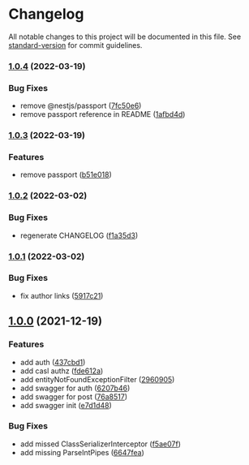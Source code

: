 # Changelog

All notable changes to this project will be documented in this file. See [standard-version](https://github.com/conventional-changelog/standard-version) for commit guidelines.

### [1.0.4](https://github.com/allohamora/nest-auth-example/compare/v1.0.3...v1.0.4) (2022-03-19)

### Bug Fixes

- remove @nestjs/passport ([7fc50e6](https://github.com/allohamora/nest-auth-example/commit/7fc50e672fefc0e6856b7a34f6524ce90cd3a584))
- remove passport reference in README ([1afbd4d](https://github.com/allohamora/nest-auth-example/commit/1afbd4dc92b572997d533b6a4477bb8d26a7b65c))

### [1.0.3](https://github.com/allohamora/nest-auth-example/compare/v1.0.2...v1.0.3) (2022-03-19)

### Features

- remove passport ([b51e018](https://github.com/allohamora/nest-auth-example/commit/b51e018a01bbd4fc00d118dfafe613a4ad62518e))

### [1.0.2](https://github.com/allohamora/nest-auth-example/compare/v1.0.1...v1.0.2) (2022-03-02)

### Bug Fixes

- regenerate CHANGELOG ([f1a35d3](https://github.com/allohamora/nest-auth-example/commit/f1a35d30b0fc4865966263894a27910dbfee36ac))

### [1.0.1](https://github.com/allohamora/nest-auth-example/compare/v1.0.0...v1.0.1) (2022-03-02)

### Bug Fixes

- fix author links ([5917c21](https://github.com/allohamora/nest-auth-example/commit/5917c21b2960e2b4adc9991b3d9b4745cb34222a))

## [1.0.0](https://github.com/allohamora/nest-auth-example/compare/437cbd1238ee9ff913dde26578790bcfff07a487...v1.0.0) (2021-12-19)

### Features

- add auth ([437cbd1](https://github.com/allohamora/nest-auth-example/commit/437cbd1238ee9ff913dde26578790bcfff07a487))
- add casl authz ([fde612a](https://github.com/allohamora/nest-auth-example/commit/fde612a58c002927dc4e73a9bd052a4ee958b0f0))
- add entityNotFoundExceptionFilter ([2960905](https://github.com/allohamora/nest-auth-example/commit/29609058ed89713d407286dfe5553c625ecec535))
- add swagger for auth ([6207b46](https://github.com/allohamora/nest-auth-example/commit/6207b4634438d22d424603270ebb15bc8b6949e3))
- add swagger for post ([76a8517](https://github.com/allohamora/nest-auth-example/commit/76a8517cbe4e931e1ad035945d01ba71217f6a02))
- add swagger init ([e7d1d48](https://github.com/allohamora/nest-auth-example/commit/e7d1d48a69a64c2249de2c83d2e26bd990170d8d))

### Bug Fixes

- add missed ClassSerializerInterceptor ([f5ae07f](https://github.com/allohamora/nest-auth-example/commit/f5ae07f674134087b526f0b5429e6342f663496e))
- add missing ParseIntPipes ([6647fea](https://github.com/allohamora/nest-auth-example/commit/6647fea61b9931688b8918999934bbc3aa6b0bbc))
